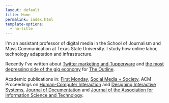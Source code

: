 ```yaml
---
layout: default
title: Home
permalink: index.html
template-options:
  - no-title
---
```


I'm an assistant professor of digital media in the School of Journalism and Mass Communication at Texas State University. I study how online labor, technology adaptation and infrastructure.

Recently I've written about [Twitter marketing and Tupperware](http://theoutline.com/post/2487/twitter-parties-are-tupperware-parties-reborn) and [the most depressing side of the gig economy](http://theoutline.com/post/2393/the-only-job-a-robot-couldn-t-do) for [The Outline](http://theoutline.com).

Academic publications in: [First Monday](http://firstmonday.org/ojs/index.php/fm/article/view/8055/6544), [Social Media + Society](http://journals.sagepub.com/doi/abs/10.1177/2056305116666305), ACM Proceedings on [Human-Computer Interaction](https://dl.acm.org/citation.cfm?id=2557055) and [Designing Interactive Systems](https://dl.acm.org/citation.cfm?id=2602782), [Journal of Documentation](http://www.emeraldinsight.com/doi/abs/10.1108/JD-12-2014-0169) and [Journal of the Association for Information Science and Technology](http://onlinelibrary.wiley.com/doi/10.1002/asi.23563/full).

